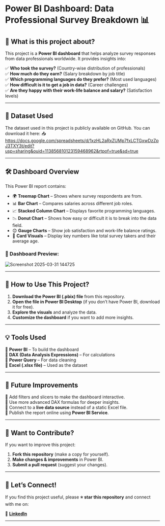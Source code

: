 # Power BI Dashboard: Data Professional Survey Breakdown 📊

## 📌 What is this project about?
This project is a **Power BI dashboard** that helps analyze survey responses from data professionals worldwide. It provides insights into:

✅ **Who took the survey?** (Country-wise distribution of professionals)  
✅ **How much do they earn?** (Salary breakdown by job title)  
✅ **Which programming languages do they prefer?** (Most used languages)  
✅ **How difficult is it to get a job in data?** (Career challenges)  
✅ **Are they happy with their work-life balance and salary?** (Satisfaction levels)

---

## 📂 Dataset Used
The dataset used in this project is publicly available on GitHub. You can download it here: 
📥   https://docs.google.com/spreadsheets/d/1xzHL2aRxZUMp7fxLCTGxwDzZpJ3TXY3t/edit?usp=sharing&ouid=113856810123159468962&rtpof=true&sd=true

---

## 🛠 Dashboard Overview
This Power BI report contains:

- 🌍 **Treemap Chart** – Shows where survey respondents are from.
- 📊 **Bar Chart** – Compares salaries across different job roles.
- 📈 **Stacked Column Chart** – Displays favorite programming languages.
- 📉 **Donut Chart** – Shows how easy or difficult it is to break into the data field.
- 😊 **Gauge Charts** – Show job satisfaction and work-life balance ratings.
- 📌 **Card Visuals** – Display key numbers like total survey takers and their average age.

### 📸 Dashboard Preview:
![Screenshot 2025-03-31 144725](https://github.com/user-attachments/assets/50122f68-f64e-4d10-9df3-a3acb1fc61f5)


---

## 📖 How to Use This Project?
1. **Download the Power BI (.pbix) file** from this repository.
2. **Open the file in Power BI Desktop** (if you don’t have Power BI, download it for free).
3. **Explore the visuals** and analyze the data.
4. **Customize the dashboard** if you want to add more insights.

---

## 💡 Tools Used
🔹 **Power BI** – To build the dashboard  
🔹 **DAX (Data Analysis Expressions)** – For calculations  
🔹 **Power Query** – For data cleaning  
🔹 **Excel (.xlsx file)** – Used as the dataset  

---

## 🚀 Future Improvements
🔸 Add filters and slicers to make the dashboard interactive.  
🔸 Use more advanced DAX formulas for deeper insights.  
🔸 Connect to a **live data source** instead of a static Excel file.  
🔸 Publish the report online using **Power BI Service**.  

---

## 🤝 Want to Contribute?
If you want to improve this project:
1. **Fork this repository** (make a copy for yourself).
2. **Make changes & improvements** in Power BI.
3. **Submit a pull request** (suggest your changes).

---

## 📢 Let’s Connect!
If you find this project useful, please **⭐ star this repository** and connect with me on:

🔗 **[LinkedIn](www.linkedin.com/in/harika-dungala-997193259)**  


---

